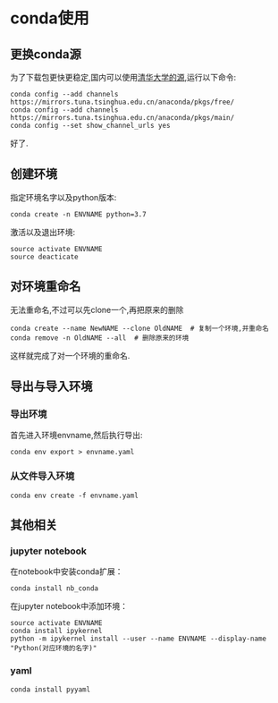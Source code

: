 # conda使用

## 更换conda源
为了下载包更快更稳定,国内可以使用[清华大学的源](https://mirrors.tuna.tsinghua.edu.cn/help/anaconda/),运行以下命令:
```
conda config --add channels https://mirrors.tuna.tsinghua.edu.cn/anaconda/pkgs/free/
conda config --add channels https://mirrors.tuna.tsinghua.edu.cn/anaconda/pkgs/main/
conda config --set show_channel_urls yes
```
好了.

## 创建环境

指定环境名字以及python版本:
```
conda create -n ENVNAME python=3.7 
```

激活以及退出环境:
```
source activate ENVNAME
source deacticate
```

## 对环境重命名
无法重命名,不过可以先clone一个,再把原来的删除
```
conda create --name NewNAME --clone OldNAME  # 复制一个环境,并重命名
conda remove -n OldNAME --all  # 删除原来的环境
```
这样就完成了对一个环境的重命名.

## 导出与导入环境
### 导出环境

首先进入环境envname,然后执行导出:
```
conda env export > envname.yaml
```

### 从文件导入环境 
```
conda env create -f envname.yaml
```


## 其他相关

### jupyter notebook

在notebook中安装conda扩展：
```
conda install nb_conda
```

在jupyter notebook中添加环境：
```
source activate ENVNAME
conda install ipykernel
python -m ipykernel install --user --name ENVNAME --display-name "Python(对应环境的名字)"
```


### yaml

```
conda install pyyaml
```

